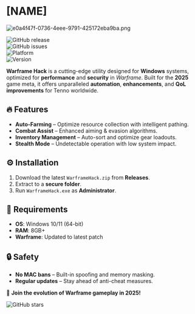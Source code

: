 # [NAME]

![e0a4f47f-0736-4eee-9791-425172eba9ba.png](https://i.postimg.cc/05LM1bYD/e0a4f47f-0736-4eee-9791-425172eba9ba.png)  

![GitHub release](https://img.shields.io/github/release-date/next/WarframeHack?label=Release%20Date&style=flat-square)  
![GitHub issues](https://img.shields.io/github/issues-raw/next/WarframeHack?label=Open%20Issues&style=flat-square)  
![Platform](https://img.shields.io/badge/Platform-Windows-blue?style=flat-square)  
![Version](https://img.shields.io/badge/Version-2025%20Ready-green?style=flat-square)  

**Warframe Hack** is a cutting-edge utility designed for **Windows** systems, optimized for **performance** and **security** in *Warframe*. Built for the **2025** game meta, it offers unparalleled **automation**, **enhancements**, and **QoL improvements** for Tenno worldwide.  

## 🔥 Features  
- **Auto-Farming** – Optimize resource collection with intelligent pathing.  
- **Combat Assist** – Enhanced aiming & evasion algorithms.  
- **Inventory Management** – Auto-sort and optimize gear loadouts.  
- **Stealth Mode** – Undetectable operation with low system impact.  

## ⚙️ Installation  
1. Download the latest `WarframeHack.zip` from **Releases**.  
2. Extract to a **secure folder**.  
3. Run `WarframeHack.exe` as **Administrator**.  

## 📌 Requirements  
- **OS**: Windows 10/11 (64-bit)  
- **RAM**: 8GB+  
- **Warframe**: Updated to latest patch  

## 🔒 Safety  
- **No MAC bans** – Built-in spoofing and memory masking.  
- **Regular updates** – Stay ahead of anti-cheat measures.  

🚀 **Join the evolution of Warframe gameplay in 2025!**  

![GitHub stars](https://img.shields.io/github/stars/next/WarframeHack?label=Stars&style=social)